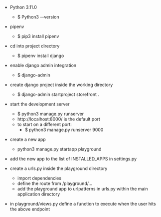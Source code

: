 - Python 3.11.0
    - $ Python3 --version
- pipenv
    - $ pip3 install pipenv
- cd into project directory
    - $ pipenv install django
- enable django admin integration
    - $ django-admin
- create django project inside the working directory
    - $ django-admin startproject storefront .
- start the development server
    - $ python3 manage.py runserver 
    - http://localhost:8000/ is the default port
    - to start on a different port: 
        - $ python3 manage.py runserver 9000

- create a new app
    - python3 manage.py startapp playground
- add the new app to the list of INSTALLED_APPS in settings.py
- create a urls.py inside the playground directory
    - import dependencies
    - define the route from /playground/... 
    - add the playground app to urlpatterns in urls.py within the main application directory
- in playground/views.py define a function to execute when the user hits the above endpoint


